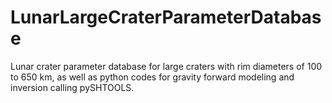# LunarLargeCraterParameterDatabase
Lunar crater parameter database for large craters with rim diameters of 100 to 650 km, as well as python codes for gravity forward modeling and inversion calling pySHTOOLS. 
